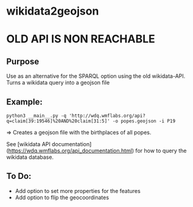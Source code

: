
# wikidata2geojson

# OLD API IS NON REACHABLE 

## Purpose

Use as an alternative for the SPARQL option using the old wikidata-API. 
Turns a wikidata query into a geojson file

## Example:
`python3 __main__.py -q 'http://wdq.wmflabs.org/api?q=claim[39:19546]%20AND%20claim[31:5]' -o popes.geojson -i P19`

=> Creates a geojson file with the birthplaces of all popes.

See [wikidata API documentation] (https://wdq.wmflabs.org/api_documentation.html) for how to query the wikidata database.

## To Do:

* Add option to set more properties for the features
* Add option to flip the geocoordinates
